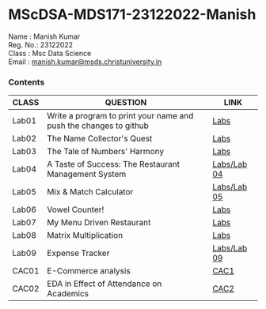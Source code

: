 # MScDSA-MDS171-23122022-Manish

Name : Manish Kumar   
Reg. No.: 23122022  
Class : Msc Data Science  
Email : manish.kumar@msds.christuniversity.in

### **Contents**
|CLASS|QUESTION|LINK|
|-----------------------|-----------------------------------------------------|---------------------------|
|Lab01|Write a program to print your name and push the changes to github|[Labs](Lab01.ipynb)    
|Lab02|The Name Collector's Quest|[Labs](Lab02.ipynb)
|Lab03|The Tale of Numbers' Harmony |[Labs](Lab03.ipynb) 
|Lab04|A Taste of Success: The Restaurant Management System |[Labs/Lab 04](Lab04.ipynb)
|Lab05|Mix & Match Calculator |[Labs/Lab 05](Lab05.ipynb)
|Lab06|Vowel Counter! |[Labs](Lab06.ipynb)
|Lab07|My Menu Driven Restaurant |[Labs](Lab07.ipynb)
|Lab08|Matrix Multiplication |[Labs](Lab08.ipynb)
|Lab09|Expense Tracker |[Labs/Lab 09](Lab09.py)
|CAC01|E-Commerce analysis |[CAC1](Ecommerce_sales_analysis.ipynb)
|CAC02|EDA in Effect of Attendance on Academics |[CAC2](CAC_02.ipynb)
